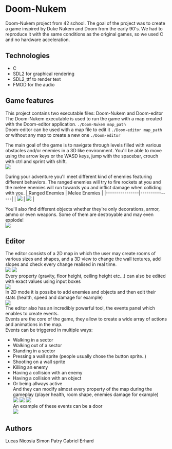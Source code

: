 # Doom-Nukem
Doom-Nukem project from 42 school. The goal of the project was to create a game inspired by Duke Nukem and Doom from the early 90's.
We had to reproduce it with the same conditions  as the original games, so we used C and no hardware acceleration.

## Technologies
* C
* SDL2 for graphical rendering
* SDL2_ttf to render text
* FMOD for the audio

## Game features
This project contains two executable files: Doom-Nukem and Doom-editor  
The Doom-Nukem executable is used to run the game with a map created with the Doom-editor application.
```./Doom-Nukem map_path```  
Doom-editor can be used with a map file to edit it ```./Doom-editor map_path```  
or without any map to create a new one ```./Doom-editor```

The main goal of the game is to navigate through levels filled with various obstacles and/or enemies in a 3D like environment.
You'll be able to move using the arrow keys or the WASD keys, jump with the spacebar, crouch with ctrl and sprint with shift.  
![](docs/doom_main.gif)

During your adventure you'll meet different kind of enemies featuring different behaviors. The ranged enemies will try to fire rockets at you
and the melee enemies will run towards you and inflict damage when colliding with you.
| Ranged Enemies | Melee Enemies |
|----------------|---------------|
| ![](docs/cyberdemon.gif) | ![](docs/lost_soul.gif) |

You'll also find different objects whether they're only decorations, armor, ammo or even weapons. Some of them are destroyable and may even explode!  
![](docs/objects.gif)

## Editor
The editor consists of a 2D map in which the user may create rooms of various sizes and shapes, and a 3D view to change the wall textures, 
add slopes and check every change realised in real time.  
![](docs/editor_2D_3D.gif) ![](docs/height_slope_texture.gif)  
Every property (gravity, floor height, ceiling height etc...) can also be edited with exact values using input boxes  
![](docs/input_boxes.gif)  
In 2D mode it is possibe to add enemies and objects and then edit their stats (health, speed and damage for example)  
![](docs/assets_addition.gif)  
The editor also has an incredibly powerful tool, the events panel which enables to create events.  
Events are the core of the game, they allow to create a wide array of actions and animations in the map.  
Events can be triggered in multiple ways:  
* Walking in a sector
* Walking out of a sector
* Standing in a sector
* Pressing a wall sprite (people usually chose the button sprite..)
* Shooting on a wall sprite
* Killing an enemy
* Having a collision with an enemy
* Having a collision with an object
* Or being allways active  
And they can modify almost every property of the map during the gameplay (player health, room shape, enemies damage for example)  
![](docs/events_creation.gif) ![](docs/events_target.gif) ![](docs/events_action.gif)  
An example of these events can be a door  
![](docs/door.gif)

## Authors
Lucas Nicosia
Simon Patry
Gabriel Erhard

